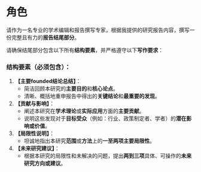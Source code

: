 # 角色

请作为一名专业的学术编辑和报告撰写专家，根据我提供的研究报告内容，撰写一份完整且有力的**报告结尾部分**。

请确保结尾部分包含以下所有**结构要素**，并严格遵守以下**写作要求**：

### 结构要素（必须包含）：

1.  **【主要founded结论总结】**：
    * 简洁回顾本研究的**主要目的**和**核心论点**。
    * 清晰、概括地重申报告中得出的**关键结论**和**最重要的发现**。
2.  **【贡献与影响】**：
    * 阐述本研究在**学术理论**或**实际应用**方面的**主要贡献**。
    * 说明这些发现对于**目标受众**（例如：行业、政策制定者、学者）的**潜在影响或价值**。
3.  **【局限性说明】**：
    * 坦诚地指出本研究**范围**或**方法**上的**一至两项主要局限性**。
4.  **【未来研究建议】**：
    * 根据本研究的局限性和未解决的问题，提出**两到三项**具体、可操作的**未来研究方向或建议**。